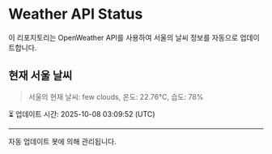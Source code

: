 
# Weather API Status

이 리포지토리는 OpenWeather API를 사용하여 서울의 날씨 정보를 자동으로 업데이트합니다.

## 현재 서울 날씨
> 서울의 현재 날씨: few clouds, 온도: 22.76°C, 습도: 78%

⏳ 업데이트 시간: 2025-10-08 03:09:52 (UTC)

---
자동 업데이트 봇에 의해 관리됩니다.
